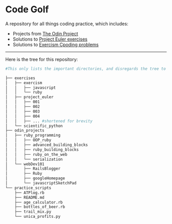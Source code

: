 # Code Golf

A repository for all things coding practice, which includes:
* Projects from [The Odin Project](http://www.theodinproject.com/home)
* Solutions to [Project Euler exercises](https://projecteuler.net/about)
* Solutions to [Exercism Cpoding problems](http://exercism.io/)

---

Here is the tree for this repository:
```bash
#This only lists the important directories, and disregards the tree to each and every file.

├── exercises
│   ├── exercism
│   │   ├── javascript
│   │   └── ruby
│   ├── project_euler
│   │   ├── 001
│   │   ├── 002
│   │   ├── 003
│   │   ├── 004
│   │   ├── ... #shortened for brevity
│   └── scientific_python
├── odin_projects
│   ├── ruby_programming
│   │   ├── OOP_ruby
│   │   ├── advanced_building_blocks
│   │   ├── ruby_building_blocks
│   │   ├── ruby_on_the_web
│   │   └── serialization
│   └── webDev101
│       ├── RailsBlogger
│       ├── Ruby
│       ├── googleHomepage
│       └── javascriptSketchPad
└── practice_scripts
    ├── ATPlog.rb
    ├── README.md
    ├── age_calculator.rb
    ├── bottles_of_beer.rb
    ├── trail_mix.py
    └── unica_profits.py
```
